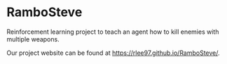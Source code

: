 # RamboSteve
Reinforcement learning project to teach an agent how to kill enemies with multiple weapons.


Our project website can be found at https://rlee97.github.io/RamboSteve/.
